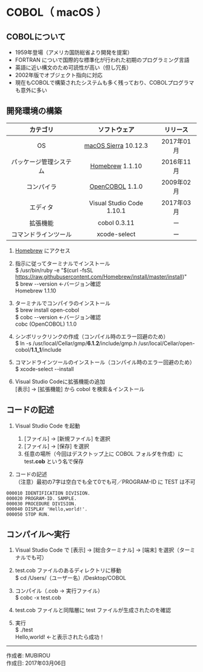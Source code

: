 # COBOL（ macOS ）

## COBOLについて

* 1959年登場（アメリカ国防総省より開発を提案）
* FORTRAN についで国際的な標準化が行われた初期のプログラミング言語
* 英語に近い構文のため可読性が高い（但し冗長）
* 2002年版でオブジェクト指向に対応
* 現在もCOBOLで構築されたシステムも多く残っており、COBOLプログラマも意外に多い

## 開発環境の構築

|カテゴリ|ソフトウェア|リリース|
|:--:|:--:|:--:|
|OS|[macOS Sierra](https://ja.wikipedia.org/wiki/MacOS_Sierra) 10.12.3|2017年01月|
|パッケージ管理システム|[Homebrew](http://bit.ly/2mr4lzk) 1.1.10|2016年11月|
|コンパイラ| [OpenCOBOL](https://en.wikipedia.org/wiki/GnuCOBOL) 1.1.0|2009年02月|
|エディタ|Visual Studio Code 1.10.1|2017年03月|
|拡張機能|cobol 0.3.11|ー|
|コマンドラインツール|xcode-select|ー|

1. [Homebrew](https://brew.sh/index_ja.html) にアクセス
1. 指示に従ってターミナルでインストール  
    $ /usr/bin/ruby -e "$(curl -fsSL https://raw.githubusercontent.com/Homebrew/install/master/install)"  
    $ brew --version ←バージョン確認  
    Homebrew 1.1.10

1. ターミナルでコンパイラのインストール  
    $ brew install open-cobol  
    $ cobc --version ←バージョン確認  
    cobc (OpenCOBOL) 1.1.0  

1. シンボリックリンクの作成（コンパイル時のエラー回避のため）  
    $ ln -s /usr/local/Cellar/gmp/<b>6.1.2</b>/include/gmp.h /usr/local/Cellar/open-cobol/<b>1.1_1</b>/include

1. コマンドラインツールのインストール（コンパイル時のエラー回避のため）  
    $ xcode-select --install

1. Visual Studio Codeに拡張機能の追加  
    [表示] → [拡張機能] から cobol を検索＆インストール

## コードの記述

1. Visual Studio Code を起動
    1. [ファイル] → [新規ファイル] を選択
    1. [ファイル] → [保存] を選択
    1. 任意の場所（今回はデスクトップ上に COBOL フォルダを作成）に test<b>.cob</b> という名で保存

1. コードの記述  
（注意）最初の7字は空白でも全て0でも可／PROGRAM-ID に TEST は不可
```
000010 IDENTIFICATION DIVISION.
000020 PROGRAM-ID. SAMPLE.
000030 PROCEDURE DIVISION.
000040 DISPLAY 'Hello,world!'.
000050 STOP RUN.
```

## コンパイル〜実行

1. Visual Studio Code で [表示] → [総合ターミナル] → [端末] を選択（ターミナルでも可）

1. test.cob ファイルのあるディレクトリに移動  
$ cd /Users/（ユーザー名）/Desktop/COBOL

1. コンパイル（.cob → 実行ファイル）  
$ cobc -x test.cob

1. test.cob ファイルと同階層に test ファイルが生成されたのを確認

1. 実行  
$ ./test  
Hello,world! ←と表示されたら成功！

***
作成者: MUBIROU  
作成日: 2017年03月06日
